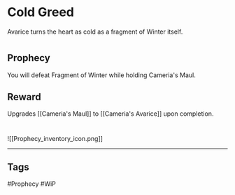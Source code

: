 # Cold Greed
Avarice turns the heart as cold as a fragment of Winter itself.
#
## Prophecy
You will defeat Fragment of Winter while holding Cameria's Maul.
## Reward
Upgrades [[Cameria's Maul]] to [[Cameria's Avarice]] upon completion. 

#
![[Prophecy_inventory_icon.png]]

---
## Tags
#Prophecy
#WiP 